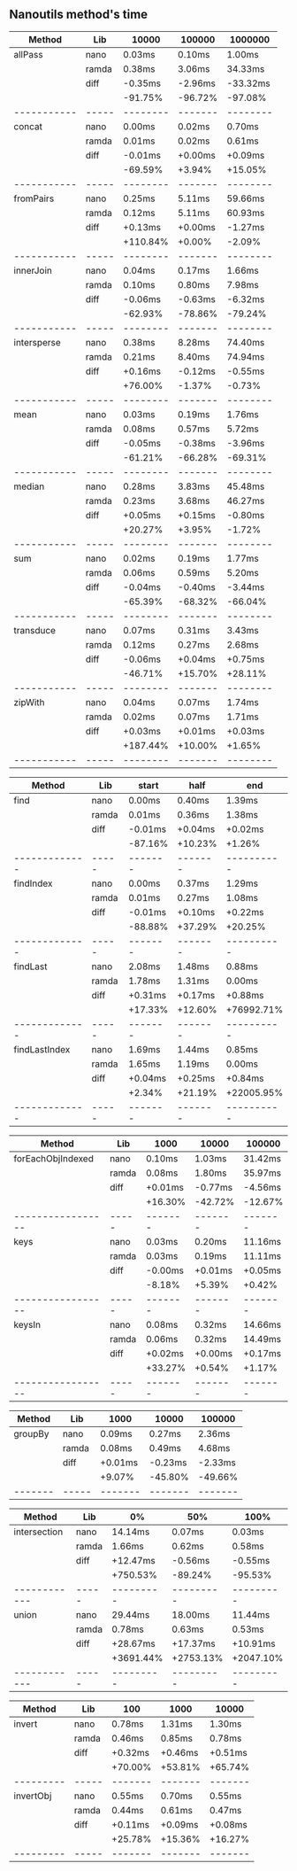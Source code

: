 ## Nanoutils method's time
| Method      | Lib   |    10000 |  100000 |  1000000 |
| ----------- | ----- | -------- | ------- | -------- |
| allPass     | nano  |   0.03ms |  0.10ms |   1.00ms |
|             | ramda |   0.38ms |  3.06ms |  34.33ms |
|             | diff  |  -0.35ms | -2.96ms | -33.32ms |
|             |       |  -91.75% | -96.72% |  -97.08% |
| ----------- | ----- | -------- | ------- | -------- |
| concat      | nano  |   0.00ms |  0.02ms |   0.70ms |
|             | ramda |   0.01ms |  0.02ms |   0.61ms |
|             | diff  |  -0.01ms | +0.00ms |  +0.09ms |
|             |       |  -69.59% |  +3.94% |  +15.05% |
| ----------- | ----- | -------- | ------- | -------- |
| fromPairs   | nano  |   0.25ms |  5.11ms |  59.66ms |
|             | ramda |   0.12ms |  5.11ms |  60.93ms |
|             | diff  |  +0.13ms | +0.00ms |  -1.27ms |
|             |       | +110.84% |  +0.00% |   -2.09% |
| ----------- | ----- | -------- | ------- | -------- |
| innerJoin   | nano  |   0.04ms |  0.17ms |   1.66ms |
|             | ramda |   0.10ms |  0.80ms |   7.98ms |
|             | diff  |  -0.06ms | -0.63ms |  -6.32ms |
|             |       |  -62.93% | -78.86% |  -79.24% |
| ----------- | ----- | -------- | ------- | -------- |
| intersperse | nano  |   0.38ms |  8.28ms |  74.40ms |
|             | ramda |   0.21ms |  8.40ms |  74.94ms |
|             | diff  |  +0.16ms | -0.12ms |  -0.55ms |
|             |       |  +76.00% |  -1.37% |   -0.73% |
| ----------- | ----- | -------- | ------- | -------- |
| mean        | nano  |   0.03ms |  0.19ms |   1.76ms |
|             | ramda |   0.08ms |  0.57ms |   5.72ms |
|             | diff  |  -0.05ms | -0.38ms |  -3.96ms |
|             |       |  -61.21% | -66.28% |  -69.31% |
| ----------- | ----- | -------- | ------- | -------- |
| median      | nano  |   0.28ms |  3.83ms |  45.48ms |
|             | ramda |   0.23ms |  3.68ms |  46.27ms |
|             | diff  |  +0.05ms | +0.15ms |  -0.80ms |
|             |       |  +20.27% |  +3.95% |   -1.72% |
| ----------- | ----- | -------- | ------- | -------- |
| sum         | nano  |   0.02ms |  0.19ms |   1.77ms |
|             | ramda |   0.06ms |  0.59ms |   5.20ms |
|             | diff  |  -0.04ms | -0.40ms |  -3.44ms |
|             |       |  -65.39% | -68.32% |  -66.04% |
| ----------- | ----- | -------- | ------- | -------- |
| transduce   | nano  |   0.07ms |  0.31ms |   3.43ms |
|             | ramda |   0.12ms |  0.27ms |   2.68ms |
|             | diff  |  -0.06ms | +0.04ms |  +0.75ms |
|             |       |  -46.71% | +15.70% |  +28.11% |
| ----------- | ----- | -------- | ------- | -------- |
| zipWith     | nano  |   0.04ms |  0.07ms |   1.74ms |
|             | ramda |   0.02ms |  0.07ms |   1.71ms |
|             | diff  |  +0.03ms | +0.01ms |  +0.03ms |
|             |       | +187.44% | +10.00% |   +1.65% |
| ----------- | ----- | -------- | ------- | -------- |

| Method        | Lib   |   start |    half |        end |
| ------------- | ----- | ------- | ------- | ---------- |
| find          | nano  |  0.00ms |  0.40ms |     1.39ms |
|               | ramda |  0.01ms |  0.36ms |     1.38ms |
|               | diff  | -0.01ms | +0.04ms |    +0.02ms |
|               |       | -87.16% | +10.23% |     +1.26% |
| ------------- | ----- | ------- | ------- | ---------- |
| findIndex     | nano  |  0.00ms |  0.37ms |     1.29ms |
|               | ramda |  0.01ms |  0.27ms |     1.08ms |
|               | diff  | -0.01ms | +0.10ms |    +0.22ms |
|               |       | -88.88% | +37.29% |    +20.25% |
| ------------- | ----- | ------- | ------- | ---------- |
| findLast      | nano  |  2.08ms |  1.48ms |     0.88ms |
|               | ramda |  1.78ms |  1.31ms |     0.00ms |
|               | diff  | +0.31ms | +0.17ms |    +0.88ms |
|               |       | +17.33% | +12.60% | +76992.71% |
| ------------- | ----- | ------- | ------- | ---------- |
| findLastIndex | nano  |  1.69ms |  1.44ms |     0.85ms |
|               | ramda |  1.65ms |  1.19ms |     0.00ms |
|               | diff  | +0.04ms | +0.25ms |    +0.84ms |
|               |       |  +2.34% | +21.19% | +22005.95% |
| ------------- | ----- | ------- | ------- | ---------- |

| Method            | Lib   |    1000 |   10000 |  100000 |
| ----------------- | ----- | ------- | ------- | ------- |
| forEachObjIndexed | nano  |  0.10ms |  1.03ms | 31.42ms |
|                   | ramda |  0.08ms |  1.80ms | 35.97ms |
|                   | diff  | +0.01ms | -0.77ms | -4.56ms |
|                   |       | +16.30% | -42.72% | -12.67% |
| ----------------- | ----- | ------- | ------- | ------- |
| keys              | nano  |  0.03ms |  0.20ms | 11.16ms |
|                   | ramda |  0.03ms |  0.19ms | 11.11ms |
|                   | diff  | -0.00ms | +0.01ms | +0.05ms |
|                   |       |  -8.18% |  +5.39% |  +0.42% |
| ----------------- | ----- | ------- | ------- | ------- |
| keysIn            | nano  |  0.08ms |  0.32ms | 14.66ms |
|                   | ramda |  0.06ms |  0.32ms | 14.49ms |
|                   | diff  | +0.02ms | +0.00ms | +0.17ms |
|                   |       | +33.27% |  +0.54% |  +1.17% |
| ----------------- | ----- | ------- | ------- | ------- |

| Method  | Lib   |    1000 |   10000 |  100000 |
| ------- | ----- | ------- | ------- | ------- |
| groupBy | nano  |  0.09ms |  0.27ms |  2.36ms |
|         | ramda |  0.08ms |  0.49ms |  4.68ms |
|         | diff  | +0.01ms | -0.23ms | -2.33ms |
|         |       |  +9.07% | -45.80% | -49.66% |
| ------- | ----- | ------- | ------- | ------- |

| Method       | Lib   |        0% |       50% |      100% |
| ------------ | ----- | --------- | --------- | --------- |
| intersection | nano  |   14.14ms |    0.07ms |    0.03ms |
|              | ramda |    1.66ms |    0.62ms |    0.58ms |
|              | diff  |  +12.47ms |   -0.56ms |   -0.55ms |
|              |       |  +750.53% |   -89.24% |   -95.53% |
| ------------ | ----- | --------- | --------- | --------- |
| union        | nano  |   29.44ms |   18.00ms |   11.44ms |
|              | ramda |    0.78ms |    0.63ms |    0.53ms |
|              | diff  |  +28.67ms |  +17.37ms |  +10.91ms |
|              |       | +3691.44% | +2753.13% | +2047.10% |
| ------------ | ----- | --------- | --------- | --------- |

| Method    | Lib   |     100 |    1000 |   10000 |
| --------- | ----- | ------- | ------- | ------- |
| invert    | nano  |  0.78ms |  1.31ms |  1.30ms |
|           | ramda |  0.46ms |  0.85ms |  0.78ms |
|           | diff  | +0.32ms | +0.46ms | +0.51ms |
|           |       | +70.00% | +53.81% | +65.74% |
| --------- | ----- | ------- | ------- | ------- |
| invertObj | nano  |  0.55ms |  0.70ms |  0.55ms |
|           | ramda |  0.44ms |  0.61ms |  0.47ms |
|           | diff  | +0.11ms | +0.09ms | +0.08ms |
|           |       | +25.78% | +15.36% | +16.27% |
| --------- | ----- | ------- | ------- | ------- |
